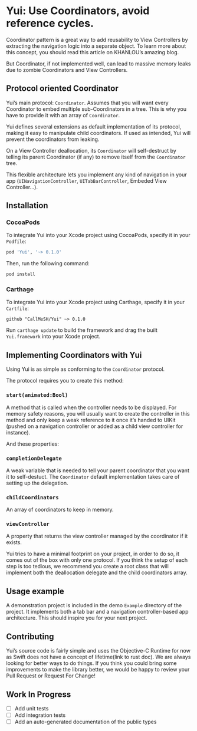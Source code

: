 # Yui: Use Coordinators, avoid reference cycles.

Coordinator pattern is a great way to add reusability to View Controllers by extracting the navigation logic into a separate object. To learn more about this concept, you should read this article on KHANLOU’s amazing blog.

But Coordinator, if not implemented well, can lead to massive memory leaks due to zombie Coordinators and View Controllers.

## Protocol oriented Coordinator
Yui’s main protocol: `Coordinator`. Assumes that you will want every Coordinator to embed multiple sub-Coordinators in a tree. This is why you have to provide it with an array of `Coordinator`. 

Yui defines several extensions as default implementation of its protocol, making it easy to manipulate child coordinators. If used as intended, Yui will prevent the coordinators from leaking.

On a View Controller deallocation, its `Coordinator` will self-destruct by telling its parent Coordinator (if any) to remove itself from the `Coordinator` tree.

This flexible architecture lets you implement any kind of navigation in your app (`UINavigationController`, `UITabBarController`, Embeded View Controller…).

## Installation
### CocoaPods

To integrate Yui into your Xcode project using CocoaPods, specify it in your `Podfile`:

```ruby
pod 'Yui', '~> 0.1.0'
```

Then, run the following command:

```bash
pod install
```

### Carthage

To integrate Yui into your Xcode project using Carthage, specify it in your `Cartfile`:

```ogdl
github "CallMeSH/Yui" ~> 0.1.0
```

Run `carthage update` to build the framework and drag the built `Yui.framework` into your Xcode project.

## Implementing Coordinators with Yui

Using Yui is as simple as conforming to the `Coordinator` protocol.

The protocol requires you  to create this method:

### `start(animated:Bool)`

A method that is called when the controller needs to be displayed. For memory safety reasons, you will usually want to create the controller in this method and only keep a weak reference to it once it’s handed to UIKit (pushed on a navigation controller or added as a child view controller for instance).

And these properties: 

### `completionDelegate`

A weak variable that is needed to tell your parent coordinator that you want it to self-destuct. The `Coordinator` default implementation takes care of setting up the delegation.

### `childCoordinators`

An array of coordinators to keep in memory.

### `viewController`

A property that returns the view controller managed by the coordinator if it exists. 

Yui tries to have a minimal footprint on your project, in order to do so, it comes out of the box with only one protocol. If you think the setup of each step is too tedious, we recommend you create a root class that will implement both the deallocation delegate and the child coordinators array.

## Usage example
A demonstration project is included in the demo `Example` directory of the project.
It implements both a tab bar and a navigation controller-based app architecture. This should inspire you for your next project.

## Contributing
Yui’s source code is fairly simple and uses the Objective-C Runtime for now as Swift does not have a concept of lifetime(link to rust doc).
We are always looking for better ways to do things. If you think you could bring some improvements to make the library better, we would be happy to review your Pull Request or Request For Change!

## Work In Progress
- [ ] Add unit tests
- [ ] Add integration tests
- [ ] Add an auto-generated documentation of the public types
